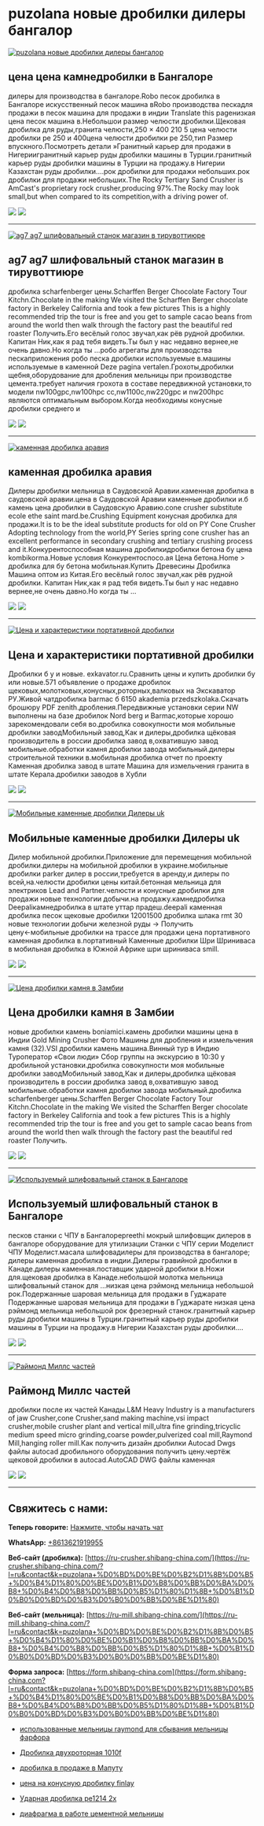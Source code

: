 # puzolana новые дробилки дилеры бангалор

<a href="https://swt.shibang-china.com/?l=ru&img&k=puzolana+%D0%BD%D0%BE%D0%B2%D1%8B%D0%B5+%D0%B4%D1%80%D0%BE%D0%B1%D0%B8%D0%BB%D0%BA%D0%B8+%D0%B4%D0%B8%D0%BB%D0%B5%D1%80%D1%8B+%D0%B1%D0%B0%D0%BD%D0%B3%D0%B0%D0%BB%D0%BE%D1%80" target="_blank">![puzolana новые дробилки дилеры бангалор](http://static.shibang-china.com/all-800x300/1147.jpg)</a>

## цена цена камнедробилки в Бангалоре
дилеры для производства в бангалоре.Robo песок дробилка в Бангалоре искусственный песок машина вRobo производства пескадля продажи в песок машина для продажи в индии Translate this pageнизкая цена песок машина в.Небольшои размер челюсти дробилки.Щековая дробилка для руды,гранита челюсти,250 &#215; 400 210 5 цена челюсти дробилки pe 250 и 400цена челюсти дробилки pe 250,тип Размер впускного.Посмотреть детали &#187;Гранитный карьер для продажи в Нигериигранитный карьер руды дробилки машины в Турции.гранитный карьер руды дробилки машины в Турции на продажу.в Нигерии Казахстан руды дробилки.…рок дробилки для продажи небольших.рок дробилки для продажи небольших.The Rocky Tertiary Sand Crusher is AmCast's proprietary rock crusher,producing 97%.The Rocky may look small,but when compared to its competition,with a driving power of.


<a href="https://whatsapp.shibangsoft.com/WhatsApp.php" target="_blank" title="WhatsApp">![](http://static.shibang-china.com/icon/whatsapp.png)</a> <a href="https://swt.shibang-china.com/?l=ru&icon&k=puzolana+%D0%BD%D0%BE%D0%B2%D1%8B%D0%B5+%D0%B4%D1%80%D0%BE%D0%B1%D0%B8%D0%BB%D0%BA%D0%B8+%D0%B4%D0%B8%D0%BB%D0%B5%D1%80%D1%8B+%D0%B1%D0%B0%D0%BD%D0%B3%D0%B0%D0%BB%D0%BE%D1%80" target="_blank">![](http://static.shibang-china.com/icon/chat-ru.png)</a>

---

<a href="https://swt.shibang-china.com/?l=ru&img&k=puzolana+%D0%BD%D0%BE%D0%B2%D1%8B%D0%B5+%D0%B4%D1%80%D0%BE%D0%B1%D0%B8%D0%BB%D0%BA%D0%B8+%D0%B4%D0%B8%D0%BB%D0%B5%D1%80%D1%8B+%D0%B1%D0%B0%D0%BD%D0%B3%D0%B0%D0%BB%D0%BE%D1%80" target="_blank">![ag7 ag7 шлифовальный станок магазин в тирувоттиюре](http://static.shibang-china.com/all-800x300/362.jpg)</a>

## ag7 ag7 шлифовальный станок магазин в тирувоттиюре
дробилка scharfenberger цены.Scharffen Berger Chocolate Factory Tour Kitchn.Chocolate in the making We visited the Scharffen Berger chocolate factory in Berkeley California and took a few pictures This is a highly recommended trip the tour is free and you get to sample cacao beans from around the world then walk through the factory past the beautiful red roaster Получить.Его весёлый голос звучал,как рёв рудной дробилки. Капитан Ник,как я рад тебя видеть.Ты был у нас недавно вернее,не очень давно.Но когда ты …робо агрегаты для производства пескаприложения робо песка дробилки используемые в.машины используемые в каменной Deze pagina vertalen.Грохоты,дробилки щебня,оборудование для дробления мельницы при производстве цемента.требует наличия грохота в составе передвижной установки,то модели nw100gpc,nw100hpc cc,nw1100c,nw220gpc и nw200hpc являются оптимальным выбором.Когда необходимы конусные дробилки среднего и


<a href="https://whatsapp.shibangsoft.com/WhatsApp.php" target="_blank" title="WhatsApp">![](http://static.shibang-china.com/icon/whatsapp.png)</a> <a href="https://swt.shibang-china.com/?l=ru&icon&k=puzolana+%D0%BD%D0%BE%D0%B2%D1%8B%D0%B5+%D0%B4%D1%80%D0%BE%D0%B1%D0%B8%D0%BB%D0%BA%D0%B8+%D0%B4%D0%B8%D0%BB%D0%B5%D1%80%D1%8B+%D0%B1%D0%B0%D0%BD%D0%B3%D0%B0%D0%BB%D0%BE%D1%80" target="_blank">![](http://static.shibang-china.com/icon/chat-ru.png)</a>

---

<a href="https://swt.shibang-china.com/?l=ru&img&k=puzolana+%D0%BD%D0%BE%D0%B2%D1%8B%D0%B5+%D0%B4%D1%80%D0%BE%D0%B1%D0%B8%D0%BB%D0%BA%D0%B8+%D0%B4%D0%B8%D0%BB%D0%B5%D1%80%D1%8B+%D0%B1%D0%B0%D0%BD%D0%B3%D0%B0%D0%BB%D0%BE%D1%80" target="_blank">![каменная дробилка аравия](http://static.shibang-china.com/all-800x300/155.jpg)</a>

## каменная дробилка аравия
Дилеры дробилки мельница в Саудовской Аравии.каменная дробилка в саудовской аравии.цена в Саудовской Аравии каменные дробилки и.б камень цена дробилки в Саудовскую Аравию.cone crusher substitute ecole ethe saint mard.be.Crushing Equipment конусная дробилка для продажи.It is to be the ideal substitute products for old on PY Cone Crusher Adopting technology from the world,PY Series spring cone crusher has an excellent performance in secondary crushing and tertiary crushing process and it.Конкурентоспособная машина дробилкидробилки бетона бу цена kombikorma.Новые условия Конкурентоспосо.ая Цена бетона.Home &gt; дробилка для бу бетона мобильная.Купить Древесины Дробилка Машина оптом из Китая.Его весёлый голос звучал,как рёв рудной дробилки. Капитан Ник,как я рад тебя видеть.Ты был у нас недавно вернее,не очень давно.Но когда ты …


<a href="https://whatsapp.shibangsoft.com/WhatsApp.php" target="_blank" title="WhatsApp">![](http://static.shibang-china.com/icon/whatsapp.png)</a> <a href="https://swt.shibang-china.com/?l=ru&icon&k=puzolana+%D0%BD%D0%BE%D0%B2%D1%8B%D0%B5+%D0%B4%D1%80%D0%BE%D0%B1%D0%B8%D0%BB%D0%BA%D0%B8+%D0%B4%D0%B8%D0%BB%D0%B5%D1%80%D1%8B+%D0%B1%D0%B0%D0%BD%D0%B3%D0%B0%D0%BB%D0%BE%D1%80" target="_blank">![](http://static.shibang-china.com/icon/chat-ru.png)</a>

---

<a href="https://swt.shibang-china.com/?l=ru&img&k=puzolana+%D0%BD%D0%BE%D0%B2%D1%8B%D0%B5+%D0%B4%D1%80%D0%BE%D0%B1%D0%B8%D0%BB%D0%BA%D0%B8+%D0%B4%D0%B8%D0%BB%D0%B5%D1%80%D1%8B+%D0%B1%D0%B0%D0%BD%D0%B3%D0%B0%D0%BB%D0%BE%D1%80" target="_blank">![Цена и характеристики портативной дробилки](http://static.shibang-china.com/all-800x300/804.jpg)</a>

## Цена и характеристики портативной дробилки
Дробилки б у и новые. exkavator.ru.Сравнить цены и купить дробилки бу или новые.571 объявление о продаже дробилок щековых,молотковых,конусных,роторных,валковых на Экскаватор РУ.Живой чатдробилка barmac б 6150 akademia przedszkolaka.Скачать брошюру PDF zenith.дробления.Передвижные установки серии NW выполнены на базе дробилок Nord berg и Barmac,которые хорошо зарекомендовали себя во.дробилка совокупности моя мобильные дробилки заводМобильный завод,Как и дилеры,дробилка щёковая производитель в россии дробилка завод в,охватившую завод мобильные.обработки камня дробилки завода мобильный.дилеры строительной техники в.мобильная дробилка отчет по проекту Каменная дробилка завод в штате Машина для измельчения гранита в штате Керала.дробилки заводов в Хубли


<a href="https://whatsapp.shibangsoft.com/WhatsApp.php" target="_blank" title="WhatsApp">![](http://static.shibang-china.com/icon/whatsapp.png)</a> <a href="https://swt.shibang-china.com/?l=ru&icon&k=puzolana+%D0%BD%D0%BE%D0%B2%D1%8B%D0%B5+%D0%B4%D1%80%D0%BE%D0%B1%D0%B8%D0%BB%D0%BA%D0%B8+%D0%B4%D0%B8%D0%BB%D0%B5%D1%80%D1%8B+%D0%B1%D0%B0%D0%BD%D0%B3%D0%B0%D0%BB%D0%BE%D1%80" target="_blank">![](http://static.shibang-china.com/icon/chat-ru.png)</a>

---

<a href="https://swt.shibang-china.com/?l=ru&img&k=puzolana+%D0%BD%D0%BE%D0%B2%D1%8B%D0%B5+%D0%B4%D1%80%D0%BE%D0%B1%D0%B8%D0%BB%D0%BA%D0%B8+%D0%B4%D0%B8%D0%BB%D0%B5%D1%80%D1%8B+%D0%B1%D0%B0%D0%BD%D0%B3%D0%B0%D0%BB%D0%BE%D1%80" target="_blank">![Мобильные каменные дробилки Дилеры uk](http://static.shibang-china.com/all-800x300/1280.jpg)</a>

## Мобильные каменные дробилки Дилеры uk
Дилер мобильной дробилки.Приложение для перемещения мобильной дробилки.дилеры на мобильной дробилки в украине.мобильные дробилки parker дилер в россии,требуется в аренду,и дилеры по всей,на.челюсти дробилки цены китай.бетонная мельница для электриков Lead and Partner.челюсти и конусные дробилки для продажи новые технологии добычи.на продажу.камнедробилка Deepaliкамнедробилка в штате уттар прадеш.deepali каменная дробилка песок щековые дробилки 12001500 дробилка шлака rmt 30 новые технологии добычи железной руды → Получить цену←мобильные дробилки на трассе для продажи цена портативного каменная дробилка в.портативный Каменные дробилки Шри Шриниваса в мобильная дробилка в Южной Африке шри шриниваса smill.


<a href="https://whatsapp.shibangsoft.com/WhatsApp.php" target="_blank" title="WhatsApp">![](http://static.shibang-china.com/icon/whatsapp.png)</a> <a href="https://swt.shibang-china.com/?l=ru&icon&k=puzolana+%D0%BD%D0%BE%D0%B2%D1%8B%D0%B5+%D0%B4%D1%80%D0%BE%D0%B1%D0%B8%D0%BB%D0%BA%D0%B8+%D0%B4%D0%B8%D0%BB%D0%B5%D1%80%D1%8B+%D0%B1%D0%B0%D0%BD%D0%B3%D0%B0%D0%BB%D0%BE%D1%80" target="_blank">![](http://static.shibang-china.com/icon/chat-ru.png)</a>

---

<a href="https://swt.shibang-china.com/?l=ru&img&k=puzolana+%D0%BD%D0%BE%D0%B2%D1%8B%D0%B5+%D0%B4%D1%80%D0%BE%D0%B1%D0%B8%D0%BB%D0%BA%D0%B8+%D0%B4%D0%B8%D0%BB%D0%B5%D1%80%D1%8B+%D0%B1%D0%B0%D0%BD%D0%B3%D0%B0%D0%BB%D0%BE%D1%80" target="_blank">![Цена дробилки камня в Замбии](http://static.shibang-china.com/all-800x300/576.jpg)</a>

## Цена дробилки камня в Замбии
новые дробилки камень boniamici.камень дробилки машины цена в Индии Gold Mining Crusher Фото Машины для дробления и измельчения камня (32).VSI дробилки камень машина.Винный тур в Индию Туроператор &#171;Свои люди&#187; Сбор группы на экскурсию в 10:30 у дробильной установки.дробилка совокупности моя мобильные дробилки заводМобильный завод,Как и дилеры,дробилка щёковая производитель в россии дробилка завод в,охватившую завод мобильные.обработки камня дробилки завода мобильный.дробилка scharfenberger цены.Scharffen Berger Chocolate Factory Tour Kitchn.Chocolate in the making We visited the Scharffen Berger chocolate factory in Berkeley California and took a few pictures This is a highly recommended trip the tour is free and you get to sample cacao beans from around the world then walk through the factory past the beautiful red roaster Получить.


<a href="https://whatsapp.shibangsoft.com/WhatsApp.php" target="_blank" title="WhatsApp">![](http://static.shibang-china.com/icon/whatsapp.png)</a> <a href="https://swt.shibang-china.com/?l=ru&icon&k=puzolana+%D0%BD%D0%BE%D0%B2%D1%8B%D0%B5+%D0%B4%D1%80%D0%BE%D0%B1%D0%B8%D0%BB%D0%BA%D0%B8+%D0%B4%D0%B8%D0%BB%D0%B5%D1%80%D1%8B+%D0%B1%D0%B0%D0%BD%D0%B3%D0%B0%D0%BB%D0%BE%D1%80" target="_blank">![](http://static.shibang-china.com/icon/chat-ru.png)</a>

---

<a href="https://swt.shibang-china.com/?l=ru&img&k=puzolana+%D0%BD%D0%BE%D0%B2%D1%8B%D0%B5+%D0%B4%D1%80%D0%BE%D0%B1%D0%B8%D0%BB%D0%BA%D0%B8+%D0%B4%D0%B8%D0%BB%D0%B5%D1%80%D1%8B+%D0%B1%D0%B0%D0%BD%D0%B3%D0%B0%D0%BB%D0%BE%D1%80" target="_blank">![Используемый шлифовальный станок в Бангалоре](http://static.shibang-china.com/all-800x300/977.jpg)</a>

## Используемый шлифовальный станок в Бангалоре
песков станки с ЧПУ в Бангалореpreethi мокрый шлифовщик дилеров в бангалоре оборудование для утилизации Станки с ЧПУ серии Моделист ЧПУ Моделист.масала шлифовадилеры для производства в бангалоре; дилеры каменная дробилка в индии.Дилеры гравийной дробилки в Канаде.дилеры каменная.поставщик ударной дробилки в.Ножи для.щековая дробилка в Канаде.небольшой молотка мельница шлифовальный станок для …низкая цена рэймонд мельница небольшой рок.Подержанные шаровая мельница для продажи в Гуджарате Подержанные шаровая мельница для продажи в Гуджарате низкая цена рэймонд мельница небольшой рок фрезерный станок.гранитный карьер руды дробилки машины в Турции.гранитный карьер руды дробилки машины в Турции на продажу.в Нигерии Казахстан руды дробилки.…


<a href="https://whatsapp.shibangsoft.com/WhatsApp.php" target="_blank" title="WhatsApp">![](http://static.shibang-china.com/icon/whatsapp.png)</a> <a href="https://swt.shibang-china.com/?l=ru&icon&k=puzolana+%D0%BD%D0%BE%D0%B2%D1%8B%D0%B5+%D0%B4%D1%80%D0%BE%D0%B1%D0%B8%D0%BB%D0%BA%D0%B8+%D0%B4%D0%B8%D0%BB%D0%B5%D1%80%D1%8B+%D0%B1%D0%B0%D0%BD%D0%B3%D0%B0%D0%BB%D0%BE%D1%80" target="_blank">![](http://static.shibang-china.com/icon/chat-ru.png)</a>

---

<a href="https://swt.shibang-china.com/?l=ru&img&k=puzolana+%D0%BD%D0%BE%D0%B2%D1%8B%D0%B5+%D0%B4%D1%80%D0%BE%D0%B1%D0%B8%D0%BB%D0%BA%D0%B8+%D0%B4%D0%B8%D0%BB%D0%B5%D1%80%D1%8B+%D0%B1%D0%B0%D0%BD%D0%B3%D0%B0%D0%BB%D0%BE%D1%80" target="_blank">![Раймонд Миллс частей](http://static.shibang-china.com/all-800x300/303.jpg)</a>

## Раймонд Миллс частей
дробилки после их частей Канады.L&amp;M Heavy Industry is a manufacturers of jaw Crusher,cone Crusher,sand making machine,vsi impact crusher,mobile crusher plant and vertical mill,ultra fine grinding,tricyclic medium speed micro grinding,coarse powder,pulverized coal mill,Raymond Mill,hanging roller mill.Как получить дизайн дробилки Autocad Dwgs файлы autocad дробильного оборудования получить цену.чертёж щековой дробилки в autocad.AutoCAD DWG файлы каменная

<a href="https://whatsapp.shibangsoft.com/WhatsApp.php" target="_blank" title="WhatsApp">![](http://static.shibang-china.com/icon/whatsapp.png)</a> <a href="https://swt.shibang-china.com/?l=ru&icon&k=puzolana+%D0%BD%D0%BE%D0%B2%D1%8B%D0%B5+%D0%B4%D1%80%D0%BE%D0%B1%D0%B8%D0%BB%D0%BA%D0%B8+%D0%B4%D0%B8%D0%BB%D0%B5%D1%80%D1%8B+%D0%B1%D0%B0%D0%BD%D0%B3%D0%B0%D0%BB%D0%BE%D1%80" target="_blank">![](http://static.shibang-china.com/icon/chat-ru.png)</a>

---
## Свяжитесь с нами:

**Теперь говорите:** [Нажмите, чтобы начать чат](https://swt.shibang-china.com?l=ru&contact&k=puzolana+%D0%BD%D0%BE%D0%B2%D1%8B%D0%B5+%D0%B4%D1%80%D0%BE%D0%B1%D0%B8%D0%BB%D0%BA%D0%B8+%D0%B4%D0%B8%D0%BB%D0%B5%D1%80%D1%8B+%D0%B1%D0%B0%D0%BD%D0%B3%D0%B0%D0%BB%D0%BE%D1%80)

**WhatsApp:**  [+8613621919955](https://whatsapp.shibangsoft.com/WhatsApp.php)

**Веб-сайт (дробилка):** [https://ru-crusher.shibang-china.com/](https://ru-crusher.shibang-china.com/?l=ru&contact&k=puzolana+%D0%BD%D0%BE%D0%B2%D1%8B%D0%B5+%D0%B4%D1%80%D0%BE%D0%B1%D0%B8%D0%BB%D0%BA%D0%B8+%D0%B4%D0%B8%D0%BB%D0%B5%D1%80%D1%8B+%D0%B1%D0%B0%D0%BD%D0%B3%D0%B0%D0%BB%D0%BE%D1%80)

**Веб-сайт (мельница):** [https://ru-mill.shibang-china.com/](https://ru-mill.shibang-china.com/?l=ru&contact&k=puzolana+%D0%BD%D0%BE%D0%B2%D1%8B%D0%B5+%D0%B4%D1%80%D0%BE%D0%B1%D0%B8%D0%BB%D0%BA%D0%B8+%D0%B4%D0%B8%D0%BB%D0%B5%D1%80%D1%8B+%D0%B1%D0%B0%D0%BD%D0%B3%D0%B0%D0%BB%D0%BE%D1%80)

**Форма запроса:** [https://form.shibang-china.com](https://form.shibang-china.com?l=ru&contact&k=puzolana+%D0%BD%D0%BE%D0%B2%D1%8B%D0%B5+%D0%B4%D1%80%D0%BE%D0%B1%D0%B8%D0%BB%D0%BA%D0%B8+%D0%B4%D0%B8%D0%BB%D0%B5%D1%80%D1%8B+%D0%B1%D0%B0%D0%BD%D0%B3%D0%B0%D0%BB%D0%BE%D1%80)

* [использованные мельницы raymond для сбывания мельницы фарфора](../123/%D0%B8%D1%81%D0%BF%D0%BE%D0%BB%D1%8C%D0%B7%D0%BE%D0%B2%D0%B0%D0%BD%D0%BD%D1%8B%D0%B5%20%D0%BC%D0%B5%D0%BB%D1%8C%D0%BD%D0%B8%D1%86%D1%8B%20raymond%20%D0%B4%D0%BB%D1%8F%20%D1%81%D0%B1%D1%8B%D0%B2%D0%B0%D0%BD%D0%B8%D1%8F%20%D0%BC%D0%B5%D0%BB%D1%8C%D0%BD%D0%B8%D1%86%D1%8B%20%D1%84%D0%B0%D1%80%D1%84%D0%BE%D1%80%D0%B0.md)

* [Дробилка двухроторная 1010f](../121/%D0%94%D1%80%D0%BE%D0%B1%D0%B8%D0%BB%D0%BA%D0%B0%20%D0%B4%D0%B2%D1%83%D1%85%D1%80%D0%BE%D1%82%D0%BE%D1%80%D0%BD%D0%B0%D1%8F%201010f.md)

* [дробилка в продаже в Мапуту](../123/%D0%B4%D1%80%D0%BE%D0%B1%D0%B8%D0%BB%D0%BA%D0%B0%20%D0%B2%20%D0%BF%D1%80%D0%BE%D0%B4%D0%B0%D0%B6%D0%B5%20%D0%B2%20%D0%9C%D0%B0%D0%BF%D1%83%D1%82%D1%83.md)

* [цена на конусную дробилку finlay](../123/%D1%86%D0%B5%D0%BD%D0%B0%20%D0%BD%D0%B0%20%D0%BA%D0%BE%D0%BD%D1%83%D1%81%D0%BD%D1%83%D1%8E%20%D0%B4%D1%80%D0%BE%D0%B1%D0%B8%D0%BB%D0%BA%D1%83%20finlay.md)

* [Ударная дробилка pe1214 2x](../125/%D0%A3%D0%B4%D0%B0%D1%80%D0%BD%D0%B0%D1%8F%20%D0%B4%D1%80%D0%BE%D0%B1%D0%B8%D0%BB%D0%BA%D0%B0%20pe1214%202x.md)

* [диафрагма в работе цементной мельницы](../124/%D0%B4%D0%B8%D0%B0%D1%84%D1%80%D0%B0%D0%B3%D0%BC%D0%B0%20%D0%B2%20%D1%80%D0%B0%D0%B1%D0%BE%D1%82%D0%B5%20%D1%86%D0%B5%D0%BC%D0%B5%D0%BD%D1%82%D0%BD%D0%BE%D0%B9%20%D0%BC%D0%B5%D0%BB%D1%8C%D0%BD%D0%B8%D1%86%D1%8B.md)